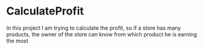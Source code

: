 # CalculateProfit
In this project I am trying to calculate the profit, so if a store has many products, 
the owner of the store can know from which product he is earning the most
